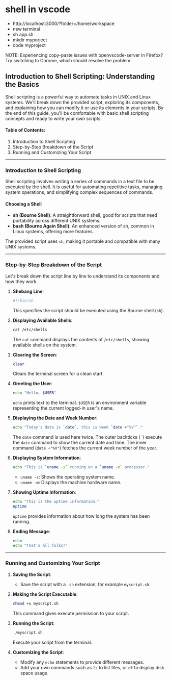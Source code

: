 # shell in vscode

- http://localhost:3000/?folder=/home/workspace
- new terminal
- sh app.sh
- mkdir myporject
- code myproject

NOTE: Experiencing copy-paste issues with openvscode-server in Firefox? Try switching to Chrome, which should resolve the problem.

## Introduction to Shell Scripting: Understanding the Basics

Shell scripting is a powerful way to automate tasks in UNIX and Linux systems. We'll break down the provided script, exploring its components, and explaining how you can modify it or use its elements in your scripts. By the end of this guide, you'll be comfortable with basic shell scripting concepts and ready to write your own scripts.

#### Table of Contents:
1. Introduction to Shell Scripting
2. Step-by-Step Breakdown of the Script
3. Running and Customizing Your Script

---

### Introduction to Shell Scripting

Shell scripting involves writing a series of commands in a text file to be executed by the shell. It is useful for automating repetitive tasks, managing system operations, and simplifying complex sequences of commands.

#### Choosing a Shell
- **sh (Bourne Shell)**: A straightforward shell, good for scripts that need portability across different UNIX systems.
- **bash (Bourne Again Shell)**: An enhanced version of sh, common in Linux systems, offering more features.

The provided script uses `sh`, making it portable and compatible with many UNIX systems.

---

### Step-by-Step Breakdown of the Script

Let's break down the script line by line to understand its components and how they work.

1. **Shebang Line**: 
    ```sh
    #!/bin/sh
    ```
    This specifies the script should be executed using the Bourne shell (`sh`).

2. **Displaying Available Shells**:
    ```sh
    cat /etc/shells
    ```
    The `cat` command displays the contents of `/etc/shells`, showing available shells on the system.

3. **Clearing the Screen**:
    ```sh
    clear
    ```
    Clears the terminal screen for a clean start.

4. **Greeting the User**:
    ```sh
    echo "Hello, $USER"
    ```
    `echo` prints text to the terminal. `$USER` is an environment variable representing the current logged-in user's name.

5. **Displaying the Date and Week Number**:
    ```sh
    echo "Today's date is `date`, this is week `date +"%V"`."
    ```
    The `date` command is used here twice. The outer backticks (`` ` ``) execute the `date` command to show the current date and time. The inner command (`date +"%V"`) fetches the current week number of the year.

6. **Displaying System Information**:
    ```sh
    echo "This is `uname -s` running on a `uname -m` processor."
    ```
    - `uname -s`: Shows the operating system name.
    - `uname -m`: Displays the machine hardware name.

7. **Showing Uptime Information**:
    ```sh
    echo "This is the uptime information:"
    uptime
    ```
    `uptime` provides information about how long the system has been running.

8. **Ending Message**:
    ```sh
    echo
    echo "That's all folks!"
    ```

---

### Running and Customizing Your Script

1. **Saving the Script**:
   - Save the script with a `.sh` extension, for example `myscript.sh`.

2. **Making the Script Executable**:
   ```sh
   chmod +x myscript.sh
   ```
   This command gives execute permission to your script.

3. **Running the Script**:
   ```sh
   ./myscript.sh
   ```
   Execute your script from the terminal.

4. **Customizing the Script**:
   - Modify any `echo` statements to provide different messages.
   - Add your own commands such as `ls` to list files, or `df` to display disk space usage.
